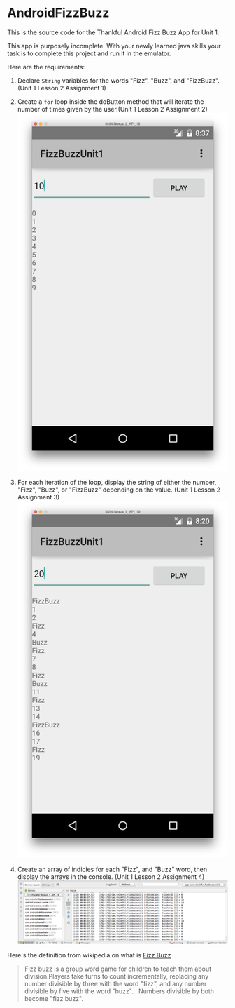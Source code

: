 AndroidFizzBuzz
===============

This is the source code for the Thankful Android Fizz Buzz App for Unit 1. 

This app is purposely incomplete. With your newly learned java skills your task is to complete this project and run it in the emulator.

Here are the requirements:

1. Declare `String` variables for the words "Fizz", "Buzz", and "FizzBuzz". (Unit 1 Lesson 2 Assignment 1)
2. Create a `for` loop inside the doButton method that will iterate the number of times given by the user.(Unit 1 Lesson 2 Assignment 2)
![](FizzBuzzForLoop.png)

3. For each iteration of the loop, display the string of either the number, "Fizz", "Buzz", or "FizzBuzz" depending on the value. (Unit 1 Lesson 2 Assignment 3)
![](FizzBuzzCorrect.png)

4. Create an array of indicies for each "Fizz", and "Buzz" word, then display the arrays in the console. (Unit 1 Lesson 2 Assignment 4)
![](BuzzArrayPrint.png)

Here's the definition from wikipedia on what is [Fizz Buzz](http://en.wikipedia.org/wiki/Fizz_buzz)


> Fizz buzz is a group word game for children to teach them about division.Players take turns to count incrementally, replacing any number divisible by three with the word "fizz", and any number divisible by five with the word "buzz"... Numbers divisible by both become "fizz buzz".

